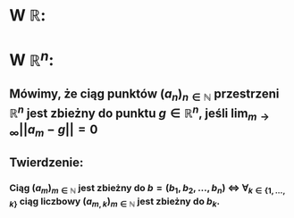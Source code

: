 # W $\mathbb{R}$:
##
# W $\mathbb{R}^n$:
## Mówimy, że ciąg punktów $(a_n)_{n\in\mathbb{N}}$ przestrzeni $\mathbb{R}^n$ jest **zbieżny** do punktu $g\in\mathbb{R}^n$, jeśli $\lim_{m\rightarrow\infty}||a_m-g||=0$
## **Twierdzenie**:
### Ciąg $(a_m)_{m\in\mathbb{N}}$ jest zbieżny do $b=(b_1,b_2,...,b_n)$ $\iff$ $\forall_{k\in \{1,...,k\}}$ ciąg liczbowy $(a_{m,k})_{m\in\mathbb{N}}$ jest zbieżny do $b_k$.